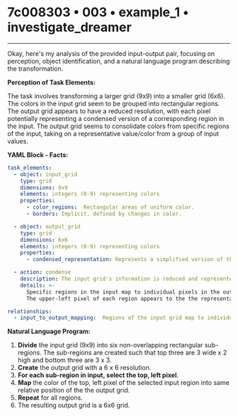 # 7c008303 • 003 • example_1 • investigate_dreamer

---
Okay, here's my analysis of the provided input-output pair, focusing on perception, object identification, and a natural language program describing the transformation.

**Perception of Task Elements:**

The task involves transforming a larger grid (9x9) into a smaller grid (6x6).  The colors in the input grid seem to be grouped into rectangular regions. The output grid appears to have a reduced resolution, with each pixel potentially representing a condensed version of a corresponding region in the input. The output grid seems to consolidate colors from specific regions of the input, taking on a representative value/color from a group of input values.

**YAML Block - Facts:**



```yaml
task_elements:
  - object: input_grid
    type: grid
    dimensions: 9x9
    elements: integers (0-9) representing colors
    properties:
      - color_regions:  Rectangular areas of uniform color.
      - borders: Implicit, defined by changes in color.

  - object: output_grid
    type: grid
    dimensions: 6x6
    elements: integers (0-9) representing colors
    properties:
      - condensed_representation: Represents a simplified version of the input grid.

  - action: condense
    description: The input grid's information is reduced and represented in the output grid.
    details: >-
      Specific regions in the input map to individual pixels in the output.
      The upper-left pixel of each region appears to the the representative color of the output region.

relationships:
  - input_to_output_mapping:  Regions of the input grid map to individual pixels of the output grid. Specifically, The 3x2 region of input is reduced to 2x2 block of output
```



**Natural Language Program:**

1.  **Divide** the input grid (9x9) into six non-overlapping rectangular sub-regions. The sub-regions are created such that top three are 3 wide x 2 high and bottom three are 3 x 3.
2.  **Create** the output grid with a 6 x 6 resolution.
3.  **For each sub-region in input, select the top, left pixel**.
4.  **Map** the color of the top, left pixel of the selected input region into same relative position of the the output grid.
5. **Repeat** for all regions.
6.  The resulting output grid is a 6x6 grid.


